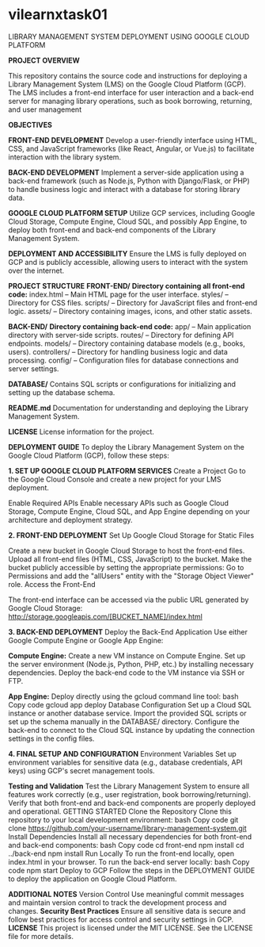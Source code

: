 # vilearnxtask01

LIBRARY MANAGEMENT SYSTEM DEPLOYMENT USING GOOGLE CLOUD PLATFORM

**PROJECT OVERVIEW**

This repository contains the source code and instructions for deploying a Library Management System (LMS) on the Google Cloud Platform (GCP). The LMS includes a front-end interface for user interaction and a back-end server for managing library operations, such as book borrowing, returning, and user management

**OBJECTIVES**

**FRONT-END DEVELOPMENT**
Develop a user-friendly interface using HTML, CSS, and JavaScript frameworks (like React, Angular, or Vue.js) to facilitate interaction with the library system.

**BACK-END DEVELOPMENT**
Implement a server-side application using a back-end framework (such as Node.js, Python with Django/Flask, or PHP) to handle business logic and interact with a database for storing library data.

**GOOGLE CLOUD PLATFORM SETUP**
Utilize GCP services, including Google Cloud Storage, Compute Engine, Cloud SQL, and possibly App Engine, to deploy both front-end and back-end components of the Library Management System.

**DEPLOYMENT AND ACCESSIBILITY**
Ensure the LMS is fully deployed on GCP and is publicly accessible, allowing users to interact with the system over the internet.

**PROJECT STRUCTURE**
**FRONT-END/**
**Directory containing all front-end code:**
index.html – Main HTML page for the user interface.
styles/ – Directory for CSS files.
scripts/ – Directory for JavaScript files and front-end logic.
assets/ – Directory containing images, icons, and other static assets.

**BACK-END/**
**Directory containing back-end code:**
app/ – Main application directory with server-side scripts.
routes/ – Directory for defining API endpoints.
models/ – Directory containing database models (e.g., books, users).
controllers/ – Directory for handling business logic and data processing.
config/ – Configuration files for database connections and server settings.

**DATABASE/**
Contains SQL scripts or configurations for initializing and setting up the database schema.

**README.md**
Documentation for understanding and deploying the Library Management System.

**LICENSE**
License information for the project.

**DEPLOYMENT GUIDE**
To deploy the Library Management System on the Google Cloud Platform (GCP), follow these steps:

**1. SET UP GOOGLE CLOUD PLATFORM SERVICES**
Create a Project
Go to the Google Cloud Console and create a new project for your LMS deployment.

Enable Required APIs
Enable necessary APIs such as Google Cloud Storage, Compute Engine, Cloud SQL, and App Engine depending on your architecture and deployment strategy.

**2. FRONT-END DEPLOYMENT**
Set Up Google Cloud Storage for Static Files

Create a new bucket in Google Cloud Storage to host the front-end files.
Upload all front-end files (HTML, CSS, JavaScript) to the bucket.
Make the bucket publicly accessible by setting the appropriate permissions:
Go to Permissions and add the "allUsers" entity with the "Storage Object Viewer" role.
Access the Front-End

The front-end interface can be accessed via the public URL generated by Google Cloud Storage:
http://storage.googleapis.com/[BUCKET_NAME]/index.html

**3. BACK-END DEPLOYMENT**
Deploy the Back-End Application
Use either Google Compute Engine or Google App Engine:

**Compute Engine:**
Create a new VM instance on Compute Engine.
Set up the server environment (Node.js, Python, PHP, etc.) by installing necessary dependencies.
Deploy the back-end code to the VM instance via SSH or FTP.

**App Engine:**
Deploy directly using the gcloud command line tool:
bash
Copy code
gcloud app deploy
Database Configuration
Set up a Cloud SQL instance or another database service.
Import the provided SQL scripts or set up the schema manually in the DATABASE/ directory.
Configure the back-end to connect to the Cloud SQL instance by updating the connection settings in the config files.

**4. FINAL SETUP AND CONFIGURATION**
Environment Variables
Set up environment variables for sensitive data (e.g., database credentials, API keys) using GCP's secret management tools.

**Testing and Validation**
Test the Library Management System to ensure all features work correctly (e.g., user registration, book borrowing/returning).
Verify that both front-end and back-end components are properly deployed and operational.
GETTING STARTED
Clone the Repository
Clone this repository to your local development environment:
bash
Copy code
git clone https://github.com/your-username/library-management-system.git
Install Dependencies
Install all necessary dependencies for both front-end and back-end components:
bash
Copy code
cd front-end
npm install
cd ../back-end
npm install
Run Locally
To run the front-end locally, open index.html in your browser.
To run the back-end server locally:
bash
Copy code
npm start
Deploy to GCP
Follow the steps in the DEPLOYMENT GUIDE to deploy the application on Google Cloud Platform.

**ADDITIONAL NOTES**
Version Control
Use meaningful commit messages and maintain version control to track the development process and changes.
**Security Best Practices**
Ensure all sensitive data is secure and follow best practices for access control and security settings in GCP.
**LICENSE**
This project is licensed under the MIT LICENSE. See the LICENSE file for more details.


